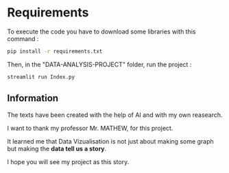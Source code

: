 # Requirements

To execute the code you have to download some libraries with this command :

```bash
pip install -r requirements.txt
```

Then, in the "DATA-ANALYSIS-PROJECT" folder, run the project :

```bash
streamlit run Index.py
```

## Information

The texts have been created with the help of AI and with my own reasearch.

I want to thank my professor Mr. MATHEW, for this project.

It learned me that Data Vizualisation is not just about making some graph but making the **data tell us a story**.

I hope you will see my project as this story.
